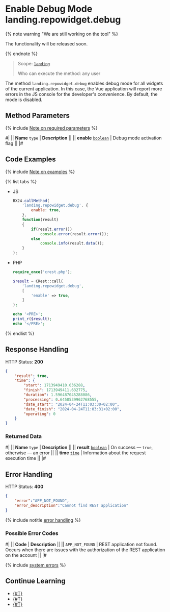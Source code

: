 # Enable Debug Mode landing.repowidget.debug

{% note warning "We are still working on the tool" %}

The functionality will be released soon.

{% endnote %}

> Scope: [`landing`](../scopes/permissions.md)
>
> Who can execute the method: any user

The method `landing.repowidget.debug` enables debug mode for all widgets of the current application. In this case, the Vue application will report more errors in the JS console for the developer's convenience. By default, the mode is disabled.

## Method Parameters

{% include [Note on required parameters](../../_includes/required.md) %}

#|
|| **Name**
`type` | **Description** ||
|| **enable**
[`boolean`](../data-types.md) | Debug mode activation flag ||
|#

## Code Examples

{% include [Note on examples](../../_includes/examples.md) %}

{% list tabs %}

- JS

    ```js
    BX24.callMethod(
        'landing.repowidget.debug', {
            enable: true,
        },
        function(result)
        {
            if(result.error())
                console.error(result.error());
            else
                console.info(result.data());
        }
    );
    ```

- PHP

    ```php
    require_once('crest.php');

    $result = CRest::call(
        'landing.repowidget.debug',
        [
            'enable' => true,
        ]
    );

    echo '<PRE>';
    print_r($result);
    echo '</PRE>';
    ```

{% endlist %}

## Response Handling

HTTP Status: **200**

```json
{
    "result": true,
    "time": {
        "start": 1713949410.036288,
        "finish": 1713949411.632775,
        "duration": 1.596487045288086,
        "processing": 0.6458539962768555,
        "date_start": "2024-04-24T11:03:30+02:00",
        "date_finish": "2024-04-24T11:03:31+02:00",
        "operating": 0
    }
}
```

### Returned Data

#|
|| **Name**
`type` | **Description** ||
|| **result**
[`boolean`](../data-types.md) | On success — `true`, otherwise — an error ||
|| **time**
[`time`](../data-types.md) | Information about the request execution time ||
|#

## Error Handling

HTTP Status: **400**

```json
{
    "error":"APP_NOT_FOUND",
    "error_description":"Cannot find REST application"
}
```

{% include notitle [error handling](../../_includes/error-info.md) %}

### Possible Error Codes

#|
|| **Code** | **Description** ||
|| `APP_NOT_FOUND` | REST application not found. Occurs when there are issues with the authorization of the REST application on the account ||
|#

{% include [system errors](../../_includes/system-errors.md) %}

## Continue Learning

- [{#T}](./landing-repowidget-register.md)
- [{#T}](./landing-repowidget-unregister.md)
- [{#T}](./landing-repowidget-get-list.md)